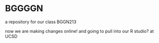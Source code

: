 # BGGGGN
a repository for our class BGGN213


now we are making changes online! and going to pull into our R studio? at UCSD
